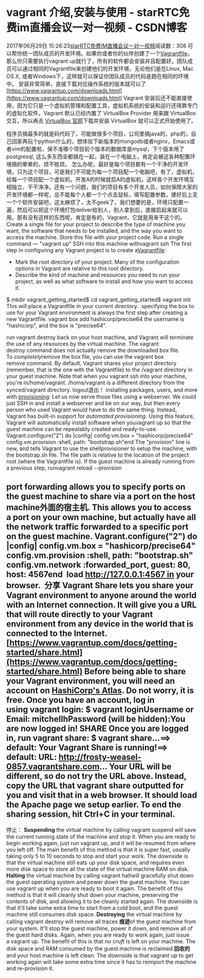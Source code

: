 # vagrant 介绍,安装与使用 - starRTC免费im直播会议一对一视频 - CSDN博客
2017年06月29日 15:26:23[starRTC免费IM直播会议一对一视频](https://me.csdn.net/elesos)阅读数：308
可以帮你统一团队成员的开发环境。如果你或者你的伙伴创建了一个[Vagrantfile](http://docs.vagrantup.com/v2/vagrantfile/)，那么你只需要执行vagrant
 up就行了，所有的软件都会安装并且配置好。团队成员可以通过相同的Vagrantfile来创建他们的开发环境，无论他们是在Linux, Mac OS X, 或者Windows下，这样就可以保证你团队成员的代码是跑在相同的环境中。
安装非常简单，直接下载对应操作系统的版本就可以了
[https://www.vagrantup.com/downloads.html](https://www.vagrantup.com/downloads.html)
Vagrant 安装后还不能直接使用，因为它只是一个虚拟机管理和配置工具，虚拟机系统的安装和运行还得靠专门的虚拟化软件。Vagrant
 默认已经内置了 VirtualBox Provider 用来跟 VirtualBox 交互，所以再去 [VirtualBox 官网](http://www.virtualbox.org/)下载并安装
 VirtualBox 就可以正式开始使用了。

程序员搞最多的就是码代码了，可能做很多个项目，公司里搞java的，php的，自己回家再玩个python什么的，想体验下新版本的mongodb或者nginx，Emacs或者vim的配置啦，保不准哪个项目前个版本的数据库是mysql，下个版本用了postgresql, 这么多东西全都搞在一起，装在一个电脑上，肯定会被这各种配置环境搞的晕晕的，烦不胜烦。
怎么办呢，最好是每个项目都有一个干净的开发环境，只为这个项目，可是我们不可能为每一个项目配一个电脑吧，有了，虚拟机，给每一个项目配一个虚拟机，开发A的时候就启A的虚拟机，这样各个开发环境互相独立，干干净净。还有一个问题，我们的项目有多个开发人员，如何保障大家的开发环境都一样呢，总不能每个人都一个个点击鼠标，填写配置参数，建好后上支一个个软件安装吧，这太麻烦了，太不geek了。我们想要的是，环境只配置一遍，然后可以把这个环境打包deliver给别人，别人拿到后，直接启起来就可以用。那有没有这样的东西呢，肯定是有的，Vagrant，它就是用来干这个的。
Create a single file for your
project to describe the type of machine you want, the software
 that needs to be installed, and the way you want to access the machine. Store
 this file with your project code.
Run a single command — "vagrant
 up"
SSH into this machine withvagrant ssh
The first step in configuring any Vagrant project is to create a[Vagrantfile](https://www.vagrantup.com/docs/vagrantfile/):
- Mark the root directory of your project. Many of the configuration options in Vagrant are relative to this root directory.
- Describe the kind of machine and resources you need to run your project, as well as what software to install and how you want to access it.

$ mkdir vagrant_getting_started$ cd vagrant_getting_started$ vagrant init
This will place a Vagrantfile in your current directory. 
specifying the box to use for your Vagrant environment is always the
first step
after creating a new Vagrantfile.
vagrant box 
add hashicorp/precise64
the username is "hashicorp", and the box is "precise64". 

run vagrant destroy back on your host machine, and Vagrant will terminate the use of any
 resources by the virtual machine.
The vagrant destroy command
 does not actually remove the downloaded
 box file. To *completely*remove
 the box file, you can use the vagrant box remove command.
By default, Vagrant shares your project directory (remember, that is the one with the Vagrantfile) to the /vagrant directory
 in your guest machine.
Note that when you vagrant ssh into your machine, you're in/home/vagrant. /home/vagrant is
 a different directory from the synced/vagrant directory.
logout退出！
installing packages, users, and more with [provisioning](https://www.vagrantup.com/docs/getting-started/provisioning.html):
Let us now serve those files using a webserver.
We could just SSH in and install a webserver and be on our way,
but then every person who used Vagrant would have to do the same thing. Instead, Vagrant has built-in support for *automated provisioning*. Using this feature, Vagrant will
automatically install software when youvagrant up so
 that the guest machine can be repeatably created and ready-to-use.
Vagrant.configure("2") do |config| config.vm.box = "hashicorp/precise64" config.vm.provision :shell, path: "bootstrap.sh"end
The "provision" line is new, and tells Vagrant to use the shellprovisioner
 to setup the machine, with the bootstrap.sh file. The file path is relative to the
 location of the project root (where the Vagrantfile is).
If the guest machine is already running from a previous step, runvagrant
 reload --provision

port forwarding
allows you to specify ports on the guest machine to share via a port on the
host machine外面的宿主机. This allows you to access a port on your own machine, but actually have all
 the network traffic forwarded to a specific port on the guest machine.
Vagrant.configure("2") do |config| config.vm.box = "hashicorp/precise64" config.vm.provision :shell, path: "bootstrap.sh" config.vm.network :forwarded_port,
 guest: 80, host: 4567end
 load http://127.0.0.1:4567 in your browser. 
分享
Vagrant Share lets you share your Vagrant environment to anyone around
 the world
with an Internet connection. It will give you a URL that will route directly to your Vagrant environment from any device in the world that is connected to the Internet.
[https://www.vagrantup.com/docs/getting-started/share.html](https://www.vagrantup.com/docs/getting-started/share.html)
Before being able to share your Vagrant environment, you will need an account on [HashiCorp's
 Atlas](https://www.vagrantup.com/docs/other/atlas.html). Do not worry, it is free.
Once you have an account, log in using vagrant
 login:
$ vagrant loginUsername or Email: mitchellhPassword (will be hidden):You are now logged in!
SHARE
Once you are logged in, run vagrant
 share:
$ vagrant share...==> default: Your Vagrant Share is running!==> default: URL: http://frosty-weasel-0857.vagrantshare.com...
Your URL will be different, so do not try the URL above. Instead, copy the URL that vagrant share outputted
 for you and visit that in a web browser. It should load the Apache page we setup earlier.
To end the sharing session, hit Ctrl+C in your terminal.
-----------------------------------
停止：
**Suspending** the virtual machine by calling vagrant
 suspend will save the current running state
of the machine and stop it. When you are ready to begin working again, just run vagrant up,
 and it will be resumed from where you left off. The main benefit of this method is that it is super
fast, usually taking only 5 to 10 seconds to stop and start your work. The downside is that the virtual machine still eats up
 your disk space, and requires even more disk space to store all the state of the virtual machine RAM on disk.
**Halting** the virtual machine by calling vagrant
 haltwill gracefully
shut
down the guest operating system and power down the guest machine. You can use vagrant
 up when you are ready to boot it again. The benefit of this method is that it will
cleanly shut down your machine, preserving the contents of disk, and allowing it to be cleanly started again. The downside is that
 it'll take some extra time to start from a cold boot, and the guest machine still consumes disk space.
**Destroying** the virtual machine by calling vagrant destroy will
 remove all traces **痕迹**of the guest machine from your system. It'll stop the guest machine,
 power it down, and remove all of the guest hard disks.
Again, when you are ready to work again, just issue a vagrant up. The benefit of this is that *no cruft* is left on your machine. The disk space and RAM consumed by the guest machine is reclaimed
**回收的**and your host machine is left clean. The downside is that vagrant up to
 get working again will take some extra time since it has to reimport the machine and
re-provision it.
